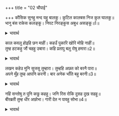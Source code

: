 +++
title = "02 चौपाई"

+++
कौसिक सुनहु मन्द यहु बालकु। कुटिल कालबस निज कुल घालकु॥  
भानु बंस राकेस कलङ्कू। निपट निरङ्कुस अबुध असङ्कू॥1॥  

<details><summary>भावार्थ</summary>

हे विश्वामित्र! सुनो, यह बालक बडा कुबुद्धि और कुटिल है, काल के वश होकर यह अपने कुल का घातक बन रहा है। यह सूर्यवंश रूपी पूर्ण चन्द्र का कलङ्क है। यह बिल्कुल उद्दण्ड, मूर्ख और निडर है॥1॥  
</details>

काल कवलु होइहि छन माहीं। कहउँ पुकारि खोरि मोहि नाहीं॥  
तुम्ह हटकहु जौं चहहु उबारा। कहि प्रतापु बलु रोषु हमारा॥2॥  

<details><summary>भावार्थ</summary>

अभी क्षण भर में यह काल का ग्रास हो जाएगा। मैं पुकारकर कहे देता हूँ, फिर मुझे दोष नहीं है। यदि तुम इसे बचाना चाहते हो, तो हमारा प्रताप, बल और क्रोध बतलाकर इसे मना कर दो॥2॥  
</details>

लखन कहेउ मुनि सुजसु तुम्हारा। तुम्हहि अछत को बरनै पारा॥  
अपने मुँह तुम्ह आपनि करनी। बार अनेक भाँति बहु बरनी॥3॥  

<details><summary>भावार्थ</summary>

लक्ष्मणजी ने कहा- हे मुनि! आपका सुयश आपके रहते दूसरा कौन वर्णन कर सकता है? आपने अपने ही मुँह से अपनी करनी अनेकों बार बहुत प्रकार से वर्णन की है॥3॥  
</details>

नहिं सन्तोषु त पुनि कछु कहहू। जनि रिस रोकि दुसह दुख सहहू॥  
बीरब्रती तुम्ह धीर अछोभा। गारी देत न पावहु सोभा॥4॥  

<details><summary>भावार्थ</summary>

इतने पर भी सन्तोष न हुआ हो तो फिर कुछ कह डालिए। क्रोध रोककर असह्य दुःख मत सहिए। आप वीरता का व्रत धारण करने वाले, धैर्यवान और क्षोभरहित हैं। गाली देते शोभा नहीं पाते॥4॥  
</details>

<div class="audioEmbed"  caption="AIR-वाचनम्" src="https://archive
.org/download/rAmcharitmAnas-AIR/EPI-100.mp3"></div>